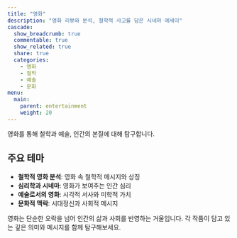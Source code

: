 ```yaml
---
title: "영화"
description: "영화 리뷰와 분석, 철학적 사고를 담은 시네마 에세이"
cascade:
  show_breadcrumb: true
  commentable: true
  show_related: true
  share: true
  categories:
    - 영화
    - 철학
    - 예술
    - 문화
menu:
  main:
    parent: entertainment
    weight: 20
---
```


영화를 통해 철학과 예술, 인간의 본질에 대해 탐구합니다.

## 주요 테마

- **철학적 영화 분석**: 영화 속 철학적 메시지와 상징
- **심리학과 시네마**: 영화가 보여주는 인간 심리  
- **예술로서의 영화**: 시각적 서사와 미학적 가치
- **문화적 맥락**: 시대정신과 사회적 메시지

영화는 단순한 오락을 넘어 인간의 삶과 사회를 반영하는 거울입니다. 
각 작품이 담고 있는 깊은 의미와 메시지를 함께 탐구해보세요.